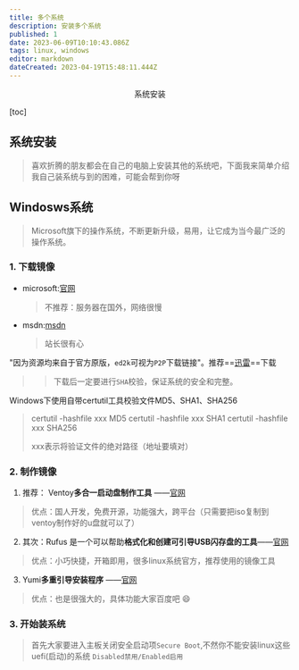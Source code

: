 ```yaml
---
title: 多个系统
description: 安装多个系统
published: 1
date: 2023-06-09T10:10:43.086Z
tags: linux, windows
editor: markdown
dateCreated: 2023-04-19T15:48:11.444Z
---
```


<center>系统安装</center>

[toc]

## 系统安装

> 喜欢折腾的朋友都会在自己的电脑上安装其他的系统吧，下面我来简单介绍我自己装系统与到的困难，可能会帮到你呀



 ## Windosws系统

> Microsoft旗下的操作系统，不断更新升级，易用，让它成为当今最广泛的操作系统。



### 1. 下载镜像

* microsoft:[官网](www.microsoft.com)

  > 不推荐：服务器在国外，网络很慢

* msdn:[msdn](https://msdn.itellyou.cn/)

  > 站长很有心
  
  

"因为资源均来自于官方原版，`ed2k`可视为`P2P`下载链接"。推荐==[迅雷](https://xl11.xunlei.com/)==下载

> > 下载后一定要进行`SHA`校验，保证系统的安全和完整。



Windows下使用自带certutil工具校验文件MD5、SHA1、SHA256 

>certutil -hashfile xxx MD5
>certutil -hashfile xxx SHA1
>certutil -hashfile xxx SHA256
>
>xxx表示将验证文件的绝对路径（地址要填对）



### 2. 制作镜像

1. 推荐： Ventoy**多合一启动盘制作工具** ——[官网](https://www.ventoy.net/cn/index.html)

> 优点：国人开发，免费开源，功能强大，跨平台（只需要把iso复制到ventoy制作好的u盘就可以了）

2. 其次：Rufus 是一个可以帮助**格式化和创建可引导USB闪存盘的工具**——[官网](https://rufus.ie/zh/)

> 优点：小巧快捷，开箱即用，很多linux系统官方，推荐使用的镜像工具

3. Yumi**多重引导安装程序**  ——[官网](https://www.pendrivelinux.com/yumi-multiboot-usb-creator/)

> 优点：也是很强大的，具体功能大家百度吧 :smile:



### 3. 开始装系统

> 首先大家要进入主板关闭安全启动项`Secure Boot`,不然你不能安装linux这些uefi(启动)的系统 `Disabled禁用/Enabled启用`



